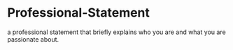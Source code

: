 # Professional-Statement
a professional statement that briefly explains who you are and what you are passionate about.
